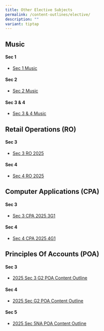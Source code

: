 ```yaml
---
title: Other Elective Subjects
permalink: /content-outlines/elective/
description: ""
variant: tiptap
---
```

<h2>Music</h2>
<h4>Sec 1</h4>
<ul data-tight="true" class="tight">
<li>
<p><a href="/files/Content%20Outlines%20for%20Electives/Sec%201%20Music.pdf" rel="noopener noreferrer nofollow" target="_blank">Sec 1 Music</a>
</p>
</li>
</ul>
<h4>Sec 2</h4>
<ul data-tight="true" class="tight">
<li>
<p><a href="/files/Content%20Outlines%20for%20Electives/Sec%202%20Music.pdf" rel="noopener noreferrer nofollow" target="_blank">Sec 2 Music</a>
</p>
</li>
</ul>
<h4>Sec 3 &amp; 4</h4>
<ul data-tight="true" class="tight">
<li>
<p><a href="/files/Content%20Outlines%20for%20Electives/Sec%203%20%204%20Music.pdf" rel="noopener noreferrer nofollow" target="_blank">Sec 3 &amp; 4 Music</a>
</p>
</li>
</ul>
<h2>Retail Operations (RO)</h2>
<h4>Sec 3</h4>
<ul data-tight="true" class="tight">
<li>
<p><a href="/files/Content Outlines for Electives/Content_Outline_Sec_3_RO_2025.pdf" rel="noopener nofollow" target="_blank">Sec 3 RO 2025</a>
</p>
</li>
</ul>
<h4>Sec 4</h4>
<ul data-tight="true" class="tight">
<li>
<p><a href="/files/Content Outlines for Electives/Content_Outline_Sec_4_RO_2025.pdf" rel="noopener nofollow" target="_blank">Sec 4 RO 2025</a>
</p>
</li>
</ul>
<h2>Computer Applications (CPA)</h2>
<h4>Sec 3</h4>
<ul data-tight="true" class="tight">
<li>
<p><a href="/files/Content Outlines for Electives/Content_Outline_2025_3G1.pdf" rel="noopener nofollow" target="_blank">Sec 3 CPA 2025 3G1</a>
</p>
</li>
</ul>
<h4>Sec 4</h4>
<ul data-tight="true" class="tight">
<li>
<p><a href="/files/Content Outlines for Electives/Content_Outline_2025_4G1.pdf" rel="noopener nofollow" target="_blank">Sec 4 CPA 2025 4G1</a>
</p>
</li>
</ul>
<h2>Principles Of Accounts (POA)</h2>
<h4>Sec 3</h4>
<ul data-tight="true" class="tight">
<li>
<p><a href="/files/Content Outlines for Electives/Sec_3_G2_Content_Outline_2025.pdf" rel="noopener noreferrer nofollow" target="_blank">2025 Sec 3 G2 POA Content Outline</a>
</p>
</li>
</ul>
<h4>Sec 4</h4>
<ul data-tight="true" class="tight">
<li>
<p><a href="/files/Content Outlines for Electives/Sec_4_G2_POA_Content_Outline_2025.pdf" rel="noopener noreferrer nofollow" target="_blank">2025 Sec G2 POA Content Outline</a>
</p>
</li>
</ul>
<h4>Sec 5</h4>
<ul data-tight="true" class="tight">
<li>
<p><a href="/files/Content Outlines for Electives/Sec_5NA_POA_Content_Outline_2025.pdf" rel="noopener noreferrer nofollow" target="_blank">2025 Sec 5NA POA Content Outline</a>
</p>
</li>
</ul>
<p></p>